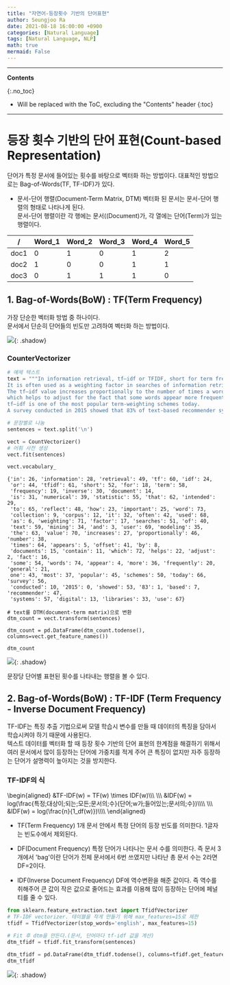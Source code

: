 ```yaml
---
title: "자연어-등장횟수 기반의 단어표현"
author: Seungjoo Ra
date: 2021-08-18 16:00:00 +0900
categories: [Natural Language]
tags: [Natural Language, NLP]
math: true
mermaid: False
---
```


---
**Contents**

{:.no_toc}

* Will be replaced with the ToC, excluding the "Contents" header
{:toc}
---



# 등장 횟수 기반의 단어 표현(Count-based Representation)

단어가 특정 문서에 들어있는 횟수를 바탕으로 벡터화 하는 방법이다.
대표적인 방법으로는 Bag-of-Words(TF, TF-IDF)가 있다.

- 문서-단어 행렬(Document-Term Matrix, DTM)
벡터화 된 문서는 문서-단어 행렬의 형태로 나타나게 된다.<br>
문서-단어 행렬이란 각 행에는 문서((Document)가, 각 열에는 단어(Term)가 있는 행렬이다.

/ | Word_1 | Word_2 | Word_3 | Word_4 | Word_5 |
-- | --| --| --| --| --|
doc1 | 0 | 1 | 0 |1 | 2
doc2 | 1 | 0 | 0| 1| 1
doc3 | 0 | 1 | 1 | 1 | 0


## 1. Bag-of-Words(BoW) : TF(Term Frequency)
가장 단순한 벡터화 방법 중 하나이다.<br>
문서에서 단순히 단어들의 빈도만 고려하여 벡터화 하는 방법이다.

![](blog_img/2021_08_18_NL_count_based/bag_of_words.png){: .shadow}

### CounterVectorizer
```python
# 예제 텍스트
text = """In information retrieval, tf–idf or TFIDF, short for term frequency–inverse document frequency, is a numerical statistic that is intended to reflect how important a word is to a document in a collection or corpus.
It is often used as a weighting factor in searches of information retrieval, text mining, and user modeling.
The tf–idf value increases proportionally to the number of times a word appears in the document and is offset by the number of documents in the corpus that contain the word,
which helps to adjust for the fact that some words appear more frequently in general.
tf–idf is one of the most popular term-weighting schemes today.
A survey conducted in 2015 showed that 83% of text-based recommender systems in digital libraries use tf–idf."""
```
```python
# 문장별로 나눔
sentences = text.split('\n')

vect = CountVectorizer()
# 어휘 사전 생성
vect.fit(sentences)

vect.vocabulary_
```
```
{'in': 26, 'information': 28, 'retrieval': 49, 'tf': 60, 'idf': 24,
 'or': 44, 'tfidf': 61, 'short': 52, 'for': 18, 'term': 58, 
 'frequency': 19, 'inverse': 30, 'document': 14, 
 'is': 31, 'numerical': 39, 'statistic': 55, 'that': 62, 'intended': 29,
 'to': 65, 'reflect': 48, 'how': 23, 'important': 25, 'word': 73,
 'collection': 9, 'corpus': 12, 'it': 32, 'often': 42, 'used': 68,
 'as': 6, 'weighting': 71, 'factor': 17, 'searches': 51, 'of': 40,
 'text': 59, 'mining': 34, 'and': 3, 'user': 69, 'modeling': 35,
 'the': 63, 'value': 70, 'increases': 27, 'proportionally': 46, 'number': 38, 
 'times': 64, 'appears': 5, 'offset': 41, 'by': 8,
 'documents': 15, 'contain': 11, 'which': 72, 'helps': 22, 'adjust': 2, 'fact': 16, 
 'some': 54, 'words': 74, 'appear': 4, 'more': 36, 'frequently': 20, 'general': 21,
 one': 43, 'most': 37, 'popular': 45, 'schemes': 50, 'today': 66, 'survey': 56,
 'conducted': 10, '2015': 0, 'showed': 53, '83': 1, 'based': 7, 'recommender': 47,
 'systems': 57, 'digital': 13, 'libraries': 33, 'use': 67}
 ```
 ```
 # text를 DTM(document-term matrix)으로 변환
 dtm_count = vect.transform(sentences)
 
 dtm_count = pd.DataFrame(dtm_count.todense(), columns=vect.get_feature_names())

dtm_count
 ```

![](blog_img/2021_08_18_NL_count_based/count_vertorize.png){: .shadow}

문장당 단어별 표현된 횟수를 나타내는 행렬을 볼 수 있다.

## 2. Bag-of-Words(BoW) : TF-IDF (Term Frequency - Inverse Document Frequency)

TF-IDF는 특징 추출 기법으로써 모델 학습시 변수를 만들 때 데이터의 특징을 담아서 학습시켜야 하기 때문에 사용된다.<br>
 텍스트 데이터를 벡터화 할 때 등장 횟수 기반의 단어 표현의 한계점을 해결하기 위해서 여러 문서에서 많이 등장하는 단어에 가중치를 적게 주어 큰 특징이 없지만 자주 등장하는 단어가 설명력이 높아지는 것을 방지한다.


### TF-IDF의 식

\begin{aligned}
&TF-IDF(w) = TF(w) \times IDF(w)\\\\\\ \\\\\\
&IDF(w) = log(\frac{특정\;대상이\;되는\;모든\;문서의\;수}{단어\;w가\;들어있는\;문서의\;수})\\\\\\\\ \\\\\\
&IDF(w) = log(\frac{n}{1_df(w)})\\\\\\\\
\end{aligned}

- TF(Term Frequency)
1개 문서 안에서 특정 단어의 등장 빈도를 의미한다.
1글자는 빈도수에서 제외된다.

- DF(Document Frequency)
특정 단어가 나타나는 문서 수를 의미한다.
즉 문서 3개에서 'bag'이란 단어가 전체 문서에서 6번 쓰였지만 나타난 총 문서 수는 2라면 DF=2이다.

- IDF(Inverse Document Frequency)
DF에 역수변환을 해준 값이다.
즉 역수를 취해주어 큰 값이 작은 값으로 줄어드는 효과를 이용해 많이 등장하는 단어에 페널티를 줄 수 있다.

```python
from sklearn.feature_extraction.text import TfidfVectorizer
# TF-IDF vectorizer. 테이블을 작게 만들기 위해 max_features=15로 제한
tfidf = TfidfVectorizer(stop_words='english', max_features=15)

# Fit 후 dtm을 만든다.(문서, 단어마다 tf-idf 값을 계산)
dtm_tfidf = tfidf.fit_transform(sentences)

dtm_tfidf = pd.DataFrame(dtm_tfidf.todense(), columns=tfidf.get_feature_names())
dtm_tfidf
```

![](blog_img/2021_08_18_NL_count_based/tf_idf.png){: .shadow}